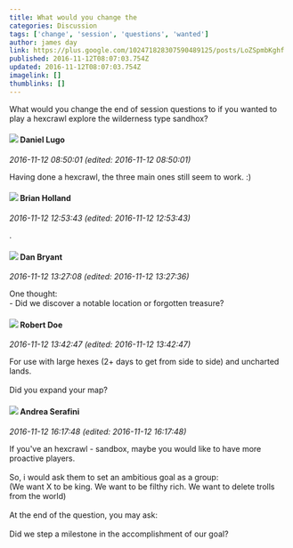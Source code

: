 ```yaml
---
title: What would you change the
categories: Discussion
tags: ['change', 'session', 'questions', 'wanted']
author: james day
link: https://plus.google.com/102471828307590489125/posts/LoZSpmbKghf
published: 2016-11-12T08:07:03.754Z
updated: 2016-11-12T08:07:03.754Z
imagelink: []
thumblinks: []
---
```


What would you change the end of session questions to if you wanted to play a hexcrawl explore the wilderness type sandhox?
<div id='comment z13lj1wpqtihufgnq23kvzyq4tnturruy'>
  <h4><img src='{{site.baseurl}}//images/avatars/114787562618306270568_photo.jpg'> Daniel Lugo</h4>
      <p><cite>2016-11-12 08:50:01 (edited: 2016-11-12 08:50:01)</cite></p>
        <p>Having done a hexcrawl, the three main ones still seem to work. :)</p>
</div>
        

<div id='comment z13lj1wpqtihufgnq23kvzyq4tnturruy'>
  <h4><img src='{{site.baseurl}}//images/avatars/101824580455031797035_photo.jpg'> Brian Holland</h4>
      <p><cite>2016-11-12 12:53:43 (edited: 2016-11-12 12:53:43)</cite></p>
        <p>.</p>
</div>
        

<div id='comment z13lj1wpqtihufgnq23kvzyq4tnturruy'>
  <h4><img src='{{site.baseurl}}//images/avatars/104561179674739270437_photo.jpg'> Dan Bryant</h4>
      <p><cite>2016-11-12 13:27:08 (edited: 2016-11-12 13:27:36)</cite></p>
        <p>One thought:<br />- Did we discover a notable location or forgotten treasure?</p>
</div>
        

<div id='comment z13lj1wpqtihufgnq23kvzyq4tnturruy'>
  <h4><img src='{{site.baseurl}}//images/avatars/105487846931822189120_photo.jpg'> Robert Doe</h4>
      <p><cite>2016-11-12 13:42:47 (edited: 2016-11-12 13:42:47)</cite></p>
        <p>For use with large hexes (2+ days to get from side to side) and uncharted lands.<br /><br />Did you expand your map?</p>
</div>
        

<div id='comment z13lj1wpqtihufgnq23kvzyq4tnturruy'>
  <h4><img src='{{site.baseurl}}//images/avatars/110285352867085036435_photo.jpg'> Andrea Serafini</h4>
      <p><cite>2016-11-12 16:17:48 (edited: 2016-11-12 16:17:48)</cite></p>
        <p>If you&#39;ve an hexcrawl - sandbox, maybe you would like to have more proactive players. <br /><br />So, i would ask them to set an ambitious goal as a group:<br />(We want X to be king. We want to be filthy rich. We want to delete trolls from the world)<br /><br />At the end of the question, you may ask:<br /><br />Did we step a milestone in the accomplishment of our goal?</p>
</div>
        